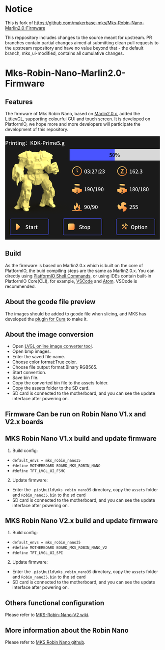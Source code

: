 # Notice

This is fork of https://github.com/makerbase-mks/Mks-Robin-Nano-Marlin2.0-Firmware

This reppository includes changes to the source meant for upstream. PR branches contain partial changes aimed at submitting clean pull requests to the upstream repository and have no value beyond that - the default branch, mks_ui-modified, contains all cumulative changes.


# Mks-Robin-Nano-Marlin2.0-Firmware
## Features
The firmware of Mks Robin Nano, based on [Marlin2.0.x](https://github.com/MarlinFirmware/Marlin), added the [LittlevGL](https://github.com/littlevgl/lvgl), supporting colourful GUI and touch screen. It is developed on PlatformIO, we hope more and more developers will participate the development of this repository.

![](https://github.com/makerbase-mks/Mks-Robin-Nano-Marlin2.0-Firmware/blob/master/Images/MKS_Robin_Nano_printing.png)

## Build
As the firmware is based on Marlin2.0.x which is built on the core of PlatformIO, the buid compiling steps are the same as Marlin2.0.x. You can directly using [PlatformIO Shell Commands](https://docs.platformio.org/en/latest/core/installation.html#piocore-install-shell-commands), or using IDEs contain built-in PlatformIO Core(CLI), for example, [VSCode](https://docs.platformio.org/en/latest/integration/ide/vscode.html#ide-vscode) and [Atom](https://docs.platformio.org/en/latest/integration/ide/atom.html). VSCode is recommended.

## About the gcode file preview
The images should be added to gcode file when slicing, and MKS has developed the [plugin for Cura](https://github.com/makerbase-mks/mks-wifi-plugin) to make it.

## About the image conversion
- Open [LVGL online image converter tool](https://lvgl.io/tools/imageconverter). 
- Open bmp images.
- Enter the saved file name.
- Choose color format:True color.
- Choose file output format:Binary RGB565.
- Start convertion.
- Save bin file.
- Copy the converted bin file to the assets folder.
- Copy the assets folder to the SD card.
- SD card is connected to the motherboard, and you can see the update interface after powering on.

## Firmware Can be run on Robin Nano V1.x and V2.x boards
## MKS Robin Nano V1.x build and update firmware

1. Build config:
     
- `default_envs = mks_robin_nano35`     
- `#define MOTHERBOARD BOARD_MKS_ROBIN_NANO`    
- `#define TFT_LVGL_UI_FSMC`

2. Update firmware:
   
- Enter the `.pio\build\mks_robin_nano35` directory, copy the `assets` folder and `Robin_nano35.bin` to the sd card
- SD card is connected to the motherboard, and you can see the update interface after powering on.   

## MKS Robin Nano V2.x build and update firmware

1. Build config:
     
- `default_envs = mks_robin_nano35`     
- `#define MOTHERBOARD BOARD_MKS_ROBIN_NANO_V2`    
- `#define TFT_LVGL_UI_SPI`

2. Update firmware:
   
- Enter the `.pio\build\mks_robin_nano35` directory, copy the `assets` folder and `Robin_nano35.bin` to the sd card
- SD card is connected to the motherboard, and you can see the update interface after powering on.   

## Others functional configuration
Please refer to [MKS-Robin-Nano-V2 wiki](https://github.com/makerbase-mks/MKS-Robin-Nano-V2/wiki/Marlin_firmware).

## More information about the Robin Nano
Please refer to [MKS Robin Nano github](https://github.com/makerbase-mks/MKS-Robin-Nano).
